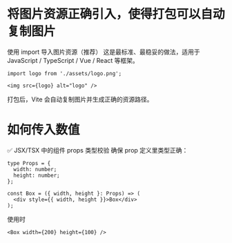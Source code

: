 # 将图片资源正确引入，使得打包可以自动复制图片

使用 import 导入图片资源（推荐）
这是最标准、最稳妥的做法，适用于 JavaScript / TypeScript / Vue / React 等框架。

```
import logo from './assets/logo.png';

<img src={logo} alt="logo" />
```

打包后，Vite 会自动复制图片并生成正确的资源路径。

# 如何传入数值

✅ JSX/TSX 中的组件 props 类型校验
确保 prop 定义里类型正确：

```
type Props = {
  width: number;
  height: number;
};

const Box = ({ width, height }: Props) => (
  <div style={{ width, height }}>Box</div>
);
```

使用时

```
<Box width={200} height={100} />
```
